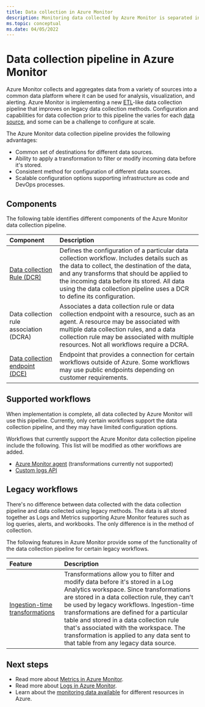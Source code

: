 ```yaml
---
title: Data collection in Azure Monitor
description: Monitoring data collected by Azure Monitor is separated into metrics that are lightweight and capable of supporting near real-time scenarios and logs that are used for advanced analysis.
ms.topic: conceptual
ms.date: 04/05/2022
---
```


# Data collection pipeline in Azure Monitor
Azure Monitor collects and aggregates data from a variety of sources into a common data platform where it can be used for analysis, visualization, and alerting. Azure Monitor is implementing a new [ETL](/azure/architecture/data-guide/relational-data/etl)-like data collection pipeline that improves on legacy data collection methods. Configuration and capabilities for data collection prior to this pipeline the varies for each [data source](data-sources.md), and some can be a challenge to configure at scale.

 The Azure Monitor data collection pipeline provides the following advantages:

- Common set of destinations for different data sources.
- Ability to apply a transformation to filter or modify incoming data before it's stored.
- Consistent method for configuration of different data sources.
- Scalable configuration options supporting infrastructure as code and DevOps processes.

## Components
The following table identifies different components of the Azure Monitor data collection pipeline.

| Component | Description |
|:---|:---
| [Data collection Rule (DCR)](essentials/data-collection-rule-overview.md) | Defines the configuration of a particular data collection workflow. Includes details such as the data to collect, the destination of the data, and any transforms that should be applied to the incoming data before its stored. All data using the data collection pipeline uses a DCR to define its configuration. |
| Data collection rule association (DCRA) | Associates a data collection rule or data collection endpoint with a resource, such as an agent. A resource may be associated with multiple data collection rules, and a data collection rule may be associated with multiple resources. Not all workflows require a DCRA. |
| [Data collection endpoint (DCE)](essentials/data-collection-endpoint-overview.md) | Endpoint that provides a connection for certain workflows outside of Azure. Some workflows may use public endpoints depending on customer requirements. |

## Supported workflows
When implementation is complete, all data collected by Azure Monitor will use this pipeline. Currently, only certain workflows support the data collection pipeline, and they may have limited configuration options.

Workflows that currently support the Azure Monitor data collection pipeline include the following. This list will be modified as other workflows are added.

- [Azure Monitor agent](agents/azure-monitor-agent-overview.md) (transformations currently not supported)
- [Custom logs API](logs/custom-logs-overview.md)


## Legacy workflows
There's no difference between data collected with the data collection pipeline and data collected using legacy methods. The data is all stored together as Logs and Metrics supporting Azure Monitor features such as log queries, alerts, and workbooks. The only difference is in the method of collection.

The following features in Azure Monitor provide some of the functionality of the data collection pipeline for certain legacy workflows. 

| Feature | Description |
|:---|:---|
| [Ingestion-time transformations](logs/ingestion-time-transformations.md) | Transformations allow you to filter and modify data before it's stored in a Log Analytics workspace. Since transformations are stored in a data collection rule, they can't be used by legacy workflows. Ingestion-time transformations are defined for a particular table and stored in a data collection rule that's associated with the workspace. The transformation is applied to any data sent to that table from any legacy data source. |



## Next steps

- Read more about [Metrics in Azure Monitor](essentials/data-platform-metrics.md).
- Read more about [Logs in Azure Monitor](logs/data-platform-logs.md).
- Learn about the [monitoring data available](data-sources.md) for different resources in Azure.
